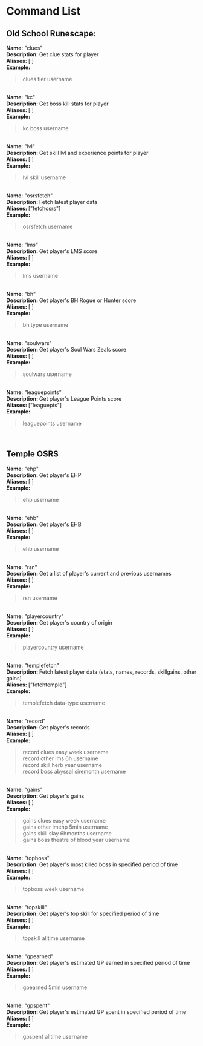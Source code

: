 <h1>Command List</h1>

<h2>Old School Runescape:</h2>

<strong>Name</strong>: "clues"<br /><strong>Description: </strong> Get clue stats for player<br/><strong>Aliases: </strong> [ ]<br /><strong>Example: </strong><blockquote>.clues tier username</blockquote><br />
<strong>Name</strong>: "kc"<br /><strong>Description: </strong> Get boss kill stats for player<br/><strong>Aliases: </strong> [ ]<br /><strong>Example: </strong><blockquote> .kc boss username</blockquote><br />
<strong>Name</strong>: "lvl"<br /><strong>Description: </strong> Get skill lvl and experience points for player<br/><strong>Aliases: </strong> [ ]<br /><strong>Example: </strong><blockquote> .lvl skill username</blockquote><br />
<strong>Name</strong>: "osrsfetch"<br /><strong>Description: </strong> Fetch latest player data<br/><strong>Aliases: </strong> ["fetchosrs"]<br /><strong>Example: </strong><blockquote>.osrsfetch username</blockquote><br />
<strong>Name</strong>: "lms"<br/><strong>Description: </strong> Get player's LMS score<br/><strong>Aliases: </strong> [ ]<br /><strong>Example: </strong><blockquote>.lms username</blockquote><br />
<strong>Name</strong>: "bh"<br /><strong>Description: </strong> Get player's BH Rogue or Hunter score<br/><strong>Aliases: </strong> [ ]<br /><strong>Example: </strong><blockquote> .bh type username</blockquote><br />
<strong>Name</strong>: "soulwars"<br /><strong>Description: </strong> Get player's Soul Wars Zeals score<br/><strong>Aliases: </strong> [ ]<br /><strong>Example: </strong><blockquote> .soulwars username</blockquote><br />
<strong>Name</strong>: "leaguepoints"<br /><strong>Description: </strong> Get player's League Points score<br /><strong>Aliases: </strong> ["leaguepts"]</br><strong>Example: </strong><blockquote> .leaguepoints username</blockquote><br />

<h2>Temple OSRS</h2>

<strong>Name</strong>: "ehp"<br /><strong>
Description: </strong> Get player's EHP<br/><strong>
Aliases: </strong> [ ]<br /><strong>Example: </strong>

<blockquote> .ehp username</blockquote><br />
<strong>Name</strong>: "ehb"<br /><strong>Description: </strong> Get player's EHB<br/><strong>Aliases: </strong> [ ]<br /><strong>Example: </strong><blockquote> .ehb username</blockquote><br />
<strong>Name</strong>: "rsn"<br /><strong>Description: </strong> Get a list of player's current and previous usernames<br/><strong>Aliases: </strong> [ ]<br /><strong>Example: </strong><blockquote> .rsn username</blockquote><br />
<strong>Name</strong>: "playercountry"<br /><strong>Description: </strong> Get player's country of origin<br/><strong>Aliases: </strong> [ ]<br /><strong>Example: </strong><blockquote> .playercountry username</blockquote><br />
<strong>Name</strong>: "templefetch"<br /><strong>Description: </strong> Fetch latest player data (stats, names, records, skillgains, other gains)<br/><strong>Aliases: </strong> ["fetchtemple"]<br /><strong>Example: </strong><blockquote> .templefetch data-type username</blockquote><br />
<strong>Name</strong>: "record"<br /><strong>Description: </strong> Get player's records<br/><strong>Aliases: </strong> [ ]<br /><strong>Example: </strong><blockquote> .record clues easy week username<br/>.record other lms 6h username<br/>.record skill herb year username<br/>.record boss abyssal siremonth username</blockquote><br />
<strong>Name</strong>: "gains"<br /><strong>Description: </strong> Get player's gains<br/><strong>Aliases: </strong> [ ]<br /><strong>Example: </strong><blockquote> .gains clues easy week username<br/>.gains other imehp 5min
username<br/>.gains skill slay 6hmonths username<br/>.gains boss theatre of
blood year username</blockquote><br />
<strong>Name</strong>: "topboss"<br /><strong>Description: </strong> Get player's most killed boss in specified period of time<br/><strong>Aliases: </strong> [ ]<br /><strong>Example: </strong><blockquote> .topboss week username</blockquote><br />
<strong>Name</strong>: "topskill"<br /><strong>Description: </strong> Get player's top skill for specified period of time<br/><strong>Aliases: </strong> [ ]<br /><strong>Example: </strong><blockquote> .topskill alltime username</blockquote><br />
<strong>Name</strong>: "gpearned"<br /><strong>Description: </strong> Get player's estimated GP earned in specified period of time<br/><strong>Aliases: </strong> [ ]<br /><strong>Example: </strong><blockquote> .gpearned 5min username</blockquote><br />
<strong>Name</strong>: "gpspent"<br /><strong>Description: </strong> Get player's estimated GP spent in specified period of time<br/><strong>Aliases: </strong> [ ]<br /><strong>Example: </strong><blockquote> .gpspent alltime username</blockquote><br />
